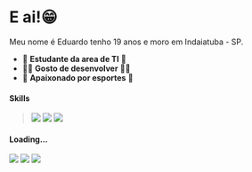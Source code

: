 # E ai!😁

Meu nome é Eduardo tenho 19 anos e moro em Indaiatuba - SP.

- 📖 **Estudante da area de TI** 📖
- 🧑‍💻 **Gosto de desenvolver** 🧑‍💻
- 🏐 **Apaixonado por esportes** 🏐


#### Skills
> <img src = 	"https://img.shields.io/badge/HTML5-E34F26?style=for-the-badge&logo=html5&logoColor=white"> <img src = "https://img.shields.io/badge/CSS3-1572B6?style=for-the-badge&logo=css3&logoColor=white"> <img src = "https://img.shields.io/badge/JavaScript-323330?style=for-the-badge&logo=javascript&logoColor=F7DF1E">

#### Loading...
<img src = "https://img.shields.io/badge/MySQL-005C84?style=for-the-badge&logo=mysql&logoColor=white"> <img src = "https://img.shields.io/badge/php-%23777BB4.svg?style=for-the-badge&logo=php&logoColor=white">
<img src = "https://img.shields.io/badge/java-%23ED8B00.svg?style=for-the-badge&logo=openjdk&logoColor=white">


